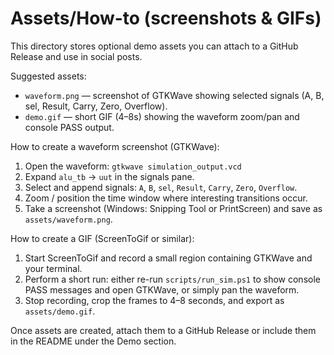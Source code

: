 Assets/How-to (screenshots & GIFs)
=================================

This directory stores optional demo assets you can attach to a GitHub Release and use in social posts.

Suggested assets:
- `waveform.png` — screenshot of GTKWave showing selected signals (A, B, sel, Result, Carry, Zero, Overflow).
- `demo.gif` — short GIF (4–8s) showing the waveform zoom/pan and console PASS output.

How to create a waveform screenshot (GTKWave):
1. Open the waveform: `gtkwave simulation_output.vcd`
2. Expand `alu_tb` → `uut` in the signals pane.
3. Select and append signals: `A`, `B`, `sel`, `Result`, `Carry`, `Zero`, `Overflow`.
4. Zoom / position the time window where interesting transitions occur.
5. Take a screenshot (Windows: Snipping Tool or PrintScreen) and save as `assets/waveform.png`.

How to create a GIF (ScreenToGif or similar):
1. Start ScreenToGif and record a small region containing GTKWave and your terminal.
2. Perform a short run: either re-run `scripts/run_sim.ps1` to show console PASS messages and open GTKWave, or simply pan the waveform.
3. Stop recording, crop the frames to 4–8 seconds, and export as `assets/demo.gif`.

Once assets are created, attach them to a GitHub Release or include them in the README under the Demo section.
